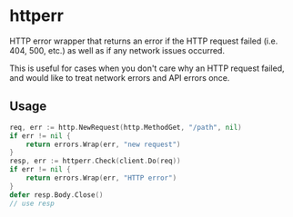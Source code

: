 # httperr

HTTP error wrapper that returns an error if the HTTP request failed (i.e. 404, 500, etc.) as well as
if any network issues occurred.

This is useful for cases when you don't care why an HTTP request failed, and would like to treat 
network errors and API errors once.

## Usage

```go
req, err := http.NewRequest(http.MethodGet, "/path", nil)
if err != nil {
	return errors.Wrap(err, "new request")
}
resp, err := httperr.Check(client.Do(req))
if err != nil {
	return errors.Wrap(err, "HTTP error")
}
defer resp.Body.Close()
// use resp
```
